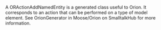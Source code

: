A ORActionAddNamedEntity is a generated class useful to Orion. It corresponds to an action that can be performed on a type of model element. See OrionGenerator in Moose/Orion on SmalltalkHub for more information.